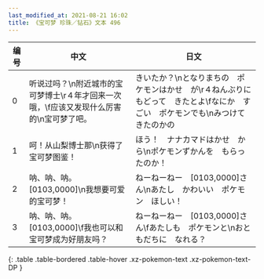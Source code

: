 ```yaml
---
last_modified_at: 2021-08-21 16:02
title: 《宝可梦 珍珠／钻石》文本 496
---
```

| 编号 | 中文 | 日文 |
| ---- | ---- | ---- |
| 0 | 听说过吗？\n附近城市的宝可梦博士\r４年才回来一次哦，\f应该又发现什么厉害的\n宝可梦了吧。 | きいたか？\nとなりまちの　ポケモンはかせ　が\r４ねんぶりに　もどって　きたとよ\fなにか　すごい　ポケモンでも\nみつけて　きたのかの |
| 1 | 呵！从山梨博士那\n获得了宝可梦图鉴！ | ほう！　ナナカマドはかせ　から\nポケモンずかんを　もらったのか！ |
| 2 | 呐、呐、呐。[0103,0000]\n我想要可爱的宝可梦！ | ねーねーねー　[0103,0000]さん\nあたし　かわいい　ポケモン　ほしい！ |
| 3 | 呐、呐、呐。[0103,0000]\f我也可以和宝可梦成为好朋友吗？ | ねーねーねー　[0103,0000]さん\fあたしも　ポケモンと\nおともだちに　なれる？ |
{: .table .table-bordered .table-hover .xz-pokemon-text .xz-pokemon-text-DP }